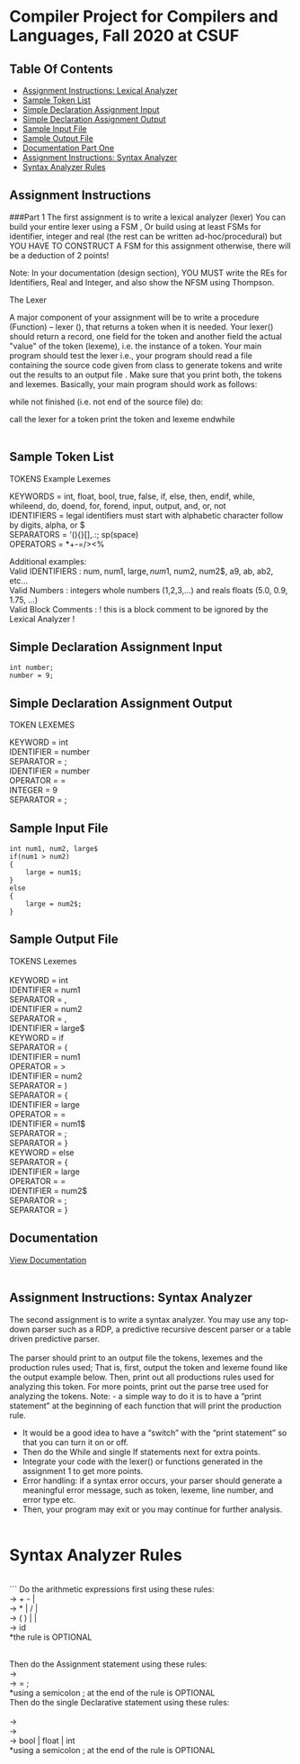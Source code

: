 # Compiler Project for Compilers and Languages, Fall 2020 at CSUF

## Table Of Contents
* [Assignment Instructions: Lexical Analyzer](#AssignmentInstructionsPartOne)
* [Sample Token List](#SampleTokenList)
* [Simple Declaration Assignment Input](#AssignmentInput)
* [Simple Declaration Assignment Output](#AssignmentOutput)
* [Sample Input File](#InputFile)
* [Sample Output File](#OutputFile)
* [Documentation Part One](#documentation)
* [Assignment Instructions: Syntax Analyzer](#AssignmentInstructionsPartTwo)
* [Syntax Analyzer Rules](#SyntaxRules)



## Assignment Instructions <a name = "AssigmentInstructionsPartOne"></a>

###Part 1
The first assignment is to write a lexical analyzer (lexer)
You can build your entire lexer using a FSM , Or build using at least FSMs for
identifier, integer and real (the rest can be written ad-hoc/procedural) but YOU
HAVE TO CONSTRUCT A FSM for this assignment otherwise, there will be a deduction
of 2 points!

Note: In your documentation (design section), YOU MUST write the REs for Identifiers,
Real and Integer, and also show the NFSM using Thompson.

The Lexer

A major component of your assignment will be to write a procedure (Function) – lexer (), that
returns a token when it is needed. Your lexer() should return a record, one field for the token
and another field the actual "value" of the token (lexeme), i.e. the instance of a token.
Your main program should test the lexer i.e., your program should read a file containing
the source code given from class to generate tokens and write out the results to an output
file . Make sure that you print both, the tokens and lexemes.
Basically, your main program should work as follows:

while not finished (i.e. not end of the source file) do:

call the lexer for a token
print the token and lexeme
endwhile 
</br></br>

## Sample Token List <a name = "SampleTokenList"></a>

TOKENS			Example Lexemes</br>

KEYWORDS 	=	int, float, bool, true, false, if, else, then, endif, while, whileend, do, doend, for, forend, input, output, and, or, not </br>
IDENTIFIERS 	=	legal identifiers must start with alphabetic character follow by digits, alpha, or $</br>
SEPARATORS 	=	'(){}[],.:; sp(space)</br>
OPERATORS 	=	*+-=/><%</br>


Additional examples:</br>
Valid IDENTIFIERS	:  	num, num1, large$, num$1, num2, num2$, a9, ab, ab2, etc...</br>
Valid Numbers		:	integers whole numbers (1,2,3,...) and reals floats (5.0, 0.9, 1.75, ...)</br>
Valid Block Comments	:	!  this is a block comment to be ignored by the Lexical Analyzer !</br>



## Simple Declaration Assignment Input<a name ="AssignmentInput"></a>

```! Declare and assign a number !
int number;
number = 9;
```


## Simple Declaration Assignment Output<a name = "AssignmentOutput"></a>

TOKEN			LEXEMES </br>

KEYWORD		=	int</br>
IDENTIFIER	=	number</br>
SEPARATOR	=	;</br>
IDENTIFIER	=	number</br>
OPERATOR	=	=</br>
INTEGER		=	9</br>
SEPARATOR	=	;</br>


## Sample Input File<a nam e= "InputFile"></a>

``` ! Find largest value between two numbers!
int num1, num2, large$
if(num1 > num2)
{
	large = num1$;
}
else
{
	large = num2$;
}
```

## Sample Output File<a name = "OutputFile"></a>

TOKENS			Lexemes</br>
</br>
KEYWORD 	=	 int</br>
IDENTIFIER 	=	 num1</br>
SEPARATOR 	=	 ,</br>
IDENTIFIER 	=	 num2</br>
SEPARATOR 	=	 ,</br>
IDENTIFIER 	=	 large$</br>
KEYWORD 	=	 if</br>
SEPARATOR 	=	 (</br>
IDENTIFIER 	=	 num1</br>
OPERATOR 	=	 ></br>
IDENTIFIER 	=	 num2</br>
SEPARATOR 	=	 )</br>
SEPARATOR 	=	 {</br>
IDENTIFIER 	=	 large</br>
OPERATOR 	=	 =</br>
IDENTIFIER 	=	 num1$</br>
SEPARATOR 	=	 ;</br>
SEPARATOR 	=	 }</br>
KEYWORD 	=	 else</br>
SEPARATOR 	=	 {</br>
IDENTIFIER 	=	 large</br>
OPERATOR 	=	 =</br>
IDENTIFIER 	=	 num2$</br>
SEPARATOR 	=	 ;</br>
SEPARATOR 	=	 }</br>


## Documentation<a name = "documentation"></a>

[View Documentation](https://jenniferafelton.github.io/CSUF323_Compiler/JfeltonCompilerDocumentation.pdf "PDF of Documentation")
</br></br>

## Assignment Instructions: Syntax Analyzer<a name = "AssignmentInstructionsPartTwo"></a>  </br>
The second assignment is to write a syntax analyzer. You may use any top-down parser such as a RDP, a
predictive recursive descent parser or a table driven predictive parser. <br>
</br>
The parser should print to an output file the tokens, lexemes and the production rules used;
That is, first, output the token and lexeme found like the output example below.
Then, print out all productions rules used for analyzing this token.
For more points, print out the parse tree used for analyzing the tokens.
Note: - a simple way to do it is to have a “print statement” at the beginning of each function that will print
the production rule.
 - It would be a good idea to have a “switch” with the “print statement” so that you can turn it on or off. 
 - Then do the While and single If statements next for extra points. 
 - Integrate your code with the lexer() or functions generated in the assignment 1 to get more points. 
 - Error handling: if a syntax error occurs, your parser should generate a meaningful error message, such as
token, lexeme, line number, and error type etc.
 - Then, your program may exit or you may continue for further analysis. 
 </br> </br>


# Syntax Analyzer Rules <a name = "SyntaxRules"></a>  </br>
</br>
```
Do the arithmetic expressions first using these rules:<br>
<Expression> -> <Expression> + <Term\ | \Expression> - <Term> | <Term> </br>
<Term> -> <Term> * <Factor> | <Term> / <Factor> | <Factor> </br>
<Factor> -> ( <Expression> ) | <ID> | <Num> </br>
<ID> -> id </br>
*the <Num> rule is OPTIONAL </br> </br>
	
Then do the Assignment statement using these rules:</br>
<Statement> -> <Assign> </br>
<Assign> -> <ID> = <Expression>; </br>
*using a semicolon ; at the end of the rule is OPTIONAL </br>
	Then do the single Declarative statement using these rules: </br></br>
<Statement> -> <Declarative> </br>
<Declarative> -> <Type> <ID> </br>
 <Type> -> bool | float | int </br>
*using a semicolon ; at the end of the rule is OPTIONAL  </br>
```
